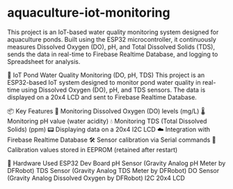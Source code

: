 # aquaculture-iot-monitoring
This project is an IoT-based water quality monitoring system designed for aquaculture ponds. Built using the ESP32 microcontroller, it continuously measures Dissolved Oxygen (DO), pH, and Total Dissolved Solids (TDS), sends the data in real-time to Firebase Realtime Database, and logging to Spreadsheet for analysis.

🌊 IoT Pond Water Quality Monitoring (DO, pH, TDS)
This project is an ESP32-based IoT system designed to monitor pond water quality in real-time using Dissolved Oxygen (DO), pH, and TDS sensors. The data is displayed on a 20x4 LCD and sent to Firebase Realtime Database.

📦 Key Features
🚰 Monitoring Dissolved Oxygen (DO) levels (mg/L)
🌡️ Monitoring pH value (water acidity)
💧 Monitoring TDS (Total Dissolved Solids) (ppm)
📟 Displaying data on a 20x4 I2C LCD
☁️ Integration with Firebase Realtime Database
🛠️ Sensor calibration via Serial commands
💾 Calibration values stored in EEPROM (retained after restart)

🔧 Hardware Used
ESP32 Dev Board
pH Sensor (Gravity Analog pH Meter by DFRobot)
TDS Sensor (Gravity Analog TDS Meter by DFRobot)
DO Sensor (Gravity Analog Dissolved Oxygen by DFRobot)
I2C 20x4 LCD
